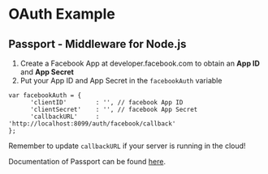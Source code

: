 # OAuth Example
## Passport - Middleware for Node.js
1. Create a Facebook App at developer.facebook.com to obtain an **App ID** and **App Secret**
2. Put your App ID and App Secret in the `facebookAuth` variable
```
var facebookAuth = {
      'clientID'        : '', // facebook App ID
      'clientSecret'    : '', // facebook App Secret
      'callbackURL'     : 'http://localhost:8099/auth/facebook/callback'
};
```
   Remember to update `callbackURL` if your server is running in the cloud!

Documentation of Passport can be found [here](http://www.passportjs.org).
